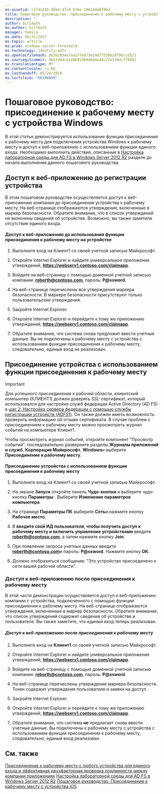 ```yaml
---
ms.assetid: c17d143b-86b4-47c0-b76e-1862dda8f0bd
title: Пошаговое руководство. присоединение к рабочему месту с устройства Windows
description: ''
author: billmath
ms.author: billmath
manager: femila
ms.date: 05/31/2017
ms.topic: article
ms.prod: windows-server-threshold
ms.technology: identity-adfs
ms.openlocfilehash: 8b3b2934e7aa177e873e19d77530b2d796ccd521
ms.sourcegitcommit: 0b5fd4dc4148b92480db04e4dc22e139dcff8582
ms.translationtype: MT
ms.contentlocale: ru-RU
ms.lasthandoff: 05/24/2019
ms.locfileid: "66188899"
---
```

# <a name="walkthrough-workplace-join-with-a-windows-device"></a>Пошаговое руководство: присоединение к рабочему месту с устройства Windows

В этой статье демонстрируется использование функции присоединения к рабочему месту для подключения устройства Windows к рабочему месту и доступ к веб-приложению с использованием функции единого входа. Необходимо выполнить действия, описанные в [Настройка лабораторной среды для AD FS в Windows Server 2012 R2](../deployment/Set-up-the-lab-environment-for-AD-FS-in-Windows-Server-2012-R2.md) разделе до начала выполнения данного пошагового руководства.

## <a name="access-the-web-application-before-device-registration"></a>Доступ к веб-приложению до регистрации устройства
В этом пошаговом руководстве осуществляется доступ к веб-приложению компании до присоединения устройства к рабочему месту. На веб-странице отображаются утверждения, включенные в маркер безопасности. Обратите внимание, что в список утверждений не включены сведения об устройстве. Возможно, вы также заметили отсутствие единого входа.

#### <a name="to-access-the-web-application-before-you-use-workplace-join-on-your-device"></a>Доступ к веб-приложению до использования функции присоединения к рабочему месту на устройстве

1.  Выполните вход на Клиент1 со своей учетной записью Майкрософт.

2.  Откройте Internet Explorer и найдите универсальное приложение утверждений, **https://webserv1.contoso.com/claimapp**.

3.  Войдите на веб-страницу с помощью доменной учетной записью компании: **roberth@contoso.com**, пароль: **P@ssword**.

4.  На веб-странице перечислены все утверждения маркера безопасности. В маркере безопасности присутствуют только пользовательские утверждения.

5.  Закройте Internet Explorer.

6.  Откройте Internet Explorer и перейдите к тому же приложению утверждений, **https://webserv1.contoso.com/claimapp**.

7.  Обратите внимание, что система снова предложит ввести учетные данные. Вы не подключены к рабочему месту с устройства с использованием функции присоединения к рабочему месту, следовательно, единый вход не реализован.

## <a name="join-your-device-with-workplace-join"></a>Присоединение устройства с использованием функции присоединения к рабочему месту

> [!IMPORTANT]
> Для успешного присоединения к рабочей области, клиентский компьютер (КЛИЕНТ1) должен доверять SSL-сертификат, который использовался для настройки служб федерации Active Directory (AD FS) в [шаг 2: Настройка сервера федерации с помощью службы регистрации устройств (ADFS1)](../deployment/Set-up-the-lab-environment-for-AD-FS-in-Windows-Server-2012-R2.md#BKMK_4). Он также должен иметь возможность проверить информацию об отзыве сертификата. В случае проблем с присоединением к рабочему месту можно просмотреть журнал событий на компьютере Клиент1.
> 
> Чтобы просмотреть журнал событий, откройте компонент "Просмотр событий", последовательно разверните разделы **Журналы приложений и служб**, **Корпорация Майкрософт**, **Windows**и выберите **Присоединение к рабочему месту**.

#### <a name="to-join-your-device-with-workplace-join"></a>Присоединение устройства с использованием функции присоединения к рабочему месту

1.  Выполните вход на Клиент1 со своей учетной записью Майкрософт.

2.  На экране **Запуск** откройте панель **Чудо-кнопки** и выберите чудо-кнопку **Параметры** . Выберите **Изменение параметров компьютера**.

3.  На странице **Параметры ПК** выберите **Сеть**и нажмите кнопку **Рабочее место**.

4.  В **введите свой ИД пользователя, чтобы получить доступ к рабочему месту и включить управление устройствами** введите **roberth@contoso.com**, а затем нажмите кнопку **Join**.

5.  При появлении запроса учетных данных введите **roberth@contoso.com**и пароль: **P@ssword**. Нажмите кнопку **ОК**.

6.  Должно отобразиться сообщение: "Это устройство присоединено к сети вашей рабочей области".

### <a name="access-the-web-application-after-joining-the-workplace"></a>Доступ к веб-приложению после присоединения к рабочему месту
В этой части демонстрации осуществляется доступ к веб-приложению компании с устройства, подключенного с помощью функции присоединения к рабочему месту. На веб-странице отображаются утверждения, включенные в маркер безопасности. Обратите внимание, что список утверждений содержит сведения об устройстве и пользователе. Вы также заметите, что единый вход теперь реализован.

##### <a name="to-access-the-web-application-after-joining-the-workplace"></a>Доступ к веб-приложению после присоединения к рабочему месту

1.  Выполните вход на **Клиент1** со своей учетной записью Майкрософт.

2.  Откройте Internet Explorer и найдите универсальное приложение утверждений, **https://webserv1.contoso.com/claimapp**.

3.  Войдите на веб-страницу с помощью доменной учетной записью компании: **roberth@contoso.com**, пароль: **P@ssword**.

4.  На веб-странице перечислены утверждения маркера безопасности. Токен содержит утверждения пользователя и заявки на доступ.

5.  Закройте Internet Explorer.

6.  Откройте Internet Explorer и перейдите к тому же приложению утверждений, **https://webserv1.contoso.com/claimapp**.

7.  Обратите внимание, что система **не** предлагает снова ввести учетные данные. Вы подключены к рабочему месту с устройства с использованием функции присоединения к рабочему месту, следовательно, единый вход реализован.

## <a name="see-also"></a>См. также
[Присоединение к рабочему месту с любого устройства для единого входа и эффективная двухфакторная проверка подлинности между компании приложениях](Join-to-Workplace-from-Any-Device-for-SSO-and-Seamless-Second-Factor-Authentication-Across-Company-Applications.md)
[Настройка лабораторной среды для AD FS в Windows Server 2012 R2](../deployment/Set-up-the-lab-environment-for-AD-FS-in-Windows-Server-2012-R2.md) 
 [ Пошаговое руководство. Присоединение к рабочему месту с устройства iOS](Walkthrough--Workplace-Join-with-an-iOS-Device.md)



